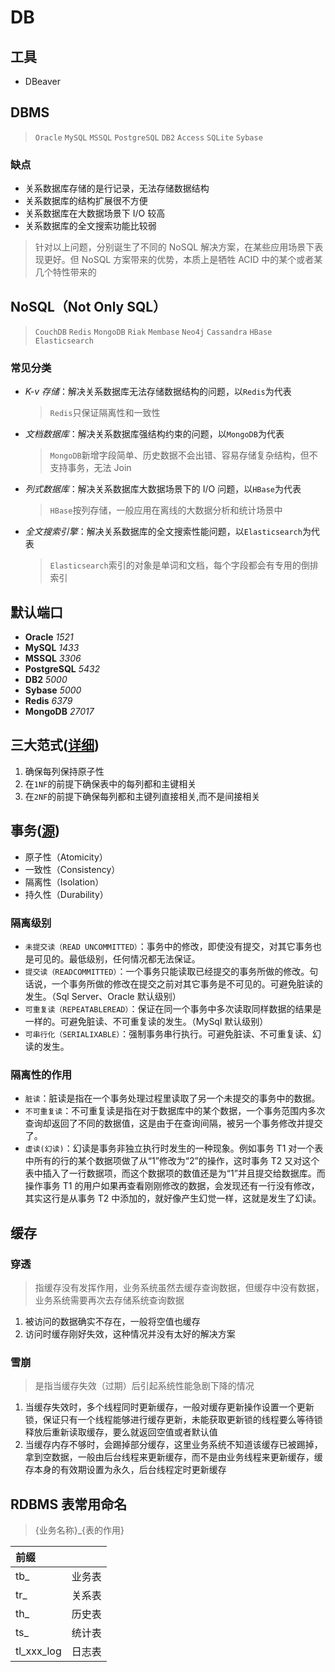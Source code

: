 # DB

## 工具

- DBeaver

## DBMS

> `Oracle` `MySQL` `MSSQL` `PostgreSQL` `DB2` `Access` `SQLite` `Sybase`

### 缺点

- 关系数据库存储的是行记录，无法存储数据结构
- 关系数据库的结构扩展很不方便
- 关系数据库在大数据场景下 I/O 较高
- 关系数据库的全文搜索功能比较弱

> 针对以上问题，分别诞生了不同的 NoSQL 解决方案，在某些应用场景下表现更好。但 NoSQL 方案带来的优势，本质上是牺牲 ACID 中的某个或者某几个特性带来的

## NoSQL（Not Only SQL）

> `CouchDB` `Redis` `MongoDB` `Riak` `Membase` `Neo4j` `Cassandra` `HBase` `Elasticsearch`

### 常见分类

- _K-v 存储_：解决关系数据库无法存储数据结构的问题，以`Redis`为代表
  > `Redis`只保证隔离性和一致性
- _文档数据库_：解决关系数据库强结构约束的问题，以`MongoDB`为代表
  > `MongoDB`新增字段简单、历史数据不会出错、容易存储复杂结构，但不支持事务，无法 Join
- _列式数据库_：解决关系数据库大数据场景下的 I/O 问题，以`HBase`为代表
  > `HBase`按列存储，一般应用在离线的大数据分析和统计场景中
- _全文搜索引擎_：解决关系数据库的全文搜索性能问题，以`Elasticsearch`为代表
  > `Elasticsearch`索引的对象是单词和文档，每个字段都会有专用的倒排索引

## 默认端口

- **Oracle** _1521_
- **MySQL** _1433_
- **MSSQL** _3306_
- **PostgreSQL** _5432_
- **DB2** _5000_
- **Sybase** _5000_
- **Redis** _6379_
- **MongoDB** _27017_

## 三大范式([详细](https://blog.csdn.net/dove_knowledge/article/details/71434960))

1. 确保每列保持原子性
2. 在`1NF`的前提下确保表中的每列都和主键相关
3. 在`2NF`的前提下确保每列都和主键列直接相关,而不是间接相关

## 事务([源](https://www.cnblogs.com/fjdingsd/p/5273008.html))

- 原子性（Atomicity）
- 一致性（Consistency）
- 隔离性（Isolation）
- 持久性（Durability）

### 隔离级别

- `未提交读（READ UNCOMMITTED）`：事务中的修改，即使没有提交，对其它事务也是可见的。最低级别，任何情况都无法保证。
- `提交读（READCOMMITTED）`：一个事务只能读取已经提交的事务所做的修改。句话说，一个事务所做的修改在提交之前对其它事务是不可见的。可避免脏读的发生。（Sql Server、Oracle 默认级别）
- `可重复读（REPEATABLEREAD）`：保证在同一个事务中多次读取同样数据的结果是一样的。可避免脏读、不可重复读的发生。（MySql 默认级别）
- `可串行化（SERIALIXABLE）`：强制事务串行执行。可避免脏读、不可重复读、幻读的发生。

### 隔离性的作用

- `脏读`：脏读是指在一个事务处理过程里读取了另一个未提交的事务中的数据。
- `不可重复读`：不可重复读是指在对于数据库中的某个数据，一个事务范围内多次查询却返回了不同的数据值，这是由于在查询间隔，被另一个事务修改并提交了。
- `虚读(幻读)`：幻读是事务非独立执行时发生的一种现象。例如事务 T1 对一个表中所有的行的某个数据项做了从“1”修改为“2”的操作，这时事务 T2 又对这个表中插入了一行数据项，而这个数据项的数值还是为“1”并且提交给数据库。而操作事务 T1 的用户如果再查看刚刚修改的数据，会发现还有一行没有修改，其实这行是从事务 T2 中添加的，就好像产生幻觉一样，这就是发生了幻读。

## 缓存

### 穿透

> 指缓存没有发挥作用，业务系统虽然去缓存查询数据，但缓存中没有数据，业务系统需要再次去存储系统查询数据

1. 被访问的数据确实不存在，一般将空值也缓存
2. 访问时缓存刚好失效，这种情况并没有太好的解决方案

### 雪崩

> 是指当缓存失效（过期）后引起系统性能急剧下降的情况

1. 当缓存失效时，多个线程同时更新缓存，一般对缓存更新操作设置一个更新锁，保证只有一个线程能够进行缓存更新，未能获取更新锁的线程要么等待锁释放后重新读取缓存，要么就返回空值或者默认值
2. 当缓存内存不够时，会踢掉部分缓存，这里业务系统不知道该缓存已被踢掉，拿到空数据，一般由后台线程来更新缓存，而不是由业务线程来更新缓存，缓存本身的有效期设置为永久，后台线程定时更新缓存

## RDBMS 表常用命名

> {业务名称}_{表的作用}

| 前缀 |  | 
| :-----| :---- | 
| tb_ | 业务表 |
| tr_ | 关系表 |
| th_ | 历史表 |
| ts_ | 统计表 |
| tl_xxx_log | 日志表 |